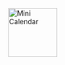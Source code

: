 

<img src="https://user-images.githubusercontent.com/94288727/210132367-a83f10d9-7904-4355-9e03-9a14623cd334.png" alt="Mini Calendar" style="height:100px;">
